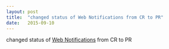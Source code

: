 ```yaml
---
layout: post
title:  "changed status of Web Notifications from CR to PR"
date:   2015-09-10
---
```


changed status of <a href="http://www.w3.org/TR/notifications/">Web Notifications</a> from CR to PR

